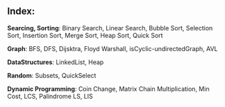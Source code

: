 ## Index:

**Searcing, Sorting**: Binary Search, Linear Search, Bubble Sort, Selection Sort, Insertion Sort, Merge Sort, Heap Sort, Quick Sort

**Graph**: BFS, DFS, Dijsktra, Floyd Warshall, isCyclic-undirectedGraph, AVL

**DataStructures**: LinkedList, Heap

**Random**: Subsets, QuickSelect

**Dynamic Programming**: Coin Change, Matrix Chain Multiplication, Min Cost, LCS, Palindrome LS, LIS 
